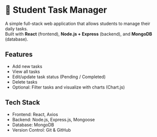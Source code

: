 # 🎯 Student Task Manager

A simple full-stack web application that allows students to manage their daily tasks.  
Built with **React** (frontend), **Node.js + Express** (backend), and **MongoDB** (database).

## Features

- Add new tasks
- View all tasks
- Edit/update task status (Pending / Completed)
- Delete tasks
- Optional: Filter tasks and visualize with charts (Chart.js)

## Tech Stack

- Frontend: React, Axios
- Backend: Node.js, Express.js, Mongoose
- Database: MongoDB
- Version Control: Git & GitHub

